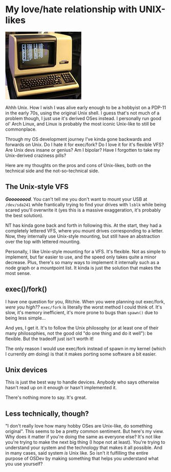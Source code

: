 # My love/hate relationship with UNIX-likes

![A pdp11 running Unix](/assets/pdp11.jpeg)

Ahhh Unix. How I wish I was alive early enough to be a hobbyist on a PDP-11 in the early 70s, using the original Unix shell. I guess that's not much of a problem though, I just use it's derived OSes instead. I personally run good ol' Arch Linux, and Linux is probably the most iconic Unix-like to still be commonplace.

Through my OS development journey I've kinda gone backwards and forwards on Unix. Do I hate it for exec/fork? Do I love it for it's flexible VFS? Are Unix devs insane or genius? Am I bipolar? Have I forgotten to take my Unix-derived craziness pills?

Here are my thoughts on the pros and cons of Unix-likes, both on the technical side and the not-so-technical side.

## The Unix-style VFS
***Goooooood***. You can't tell me you don't want to mount your USB at `/dev/sda241` while frantically trying to find your drives with `lsblk` while being scared you'll overwrite it (yes this is a massive exaggeration, it's probably the best solution). 

NT has kinda gone back and forth in following this. At the start, they had a completely lettered VFS, where you mount drives corresponding to a letter. Now, they internally use Unix-style mounting, but still have an abstraction over the top with lettered mounting.

Personally, I like Unix-style mounting for a VFS. It's flexible. Not as simple to implement, but far easier to use, and the speed only takes quite a minor decrease. Plus, there's so many ways to implement it internally such as a node graph or a mountpoint list. It kinda is just the solution that makes the most sense.

## exec()/fork()
I have one question for you, Ritchie. When you were planning out exec/fork, *were you high??* `exec/fork` is literally the worst method I could think of. It's slow, it's memory inefficient, it's more prone to bugs than `spawn()` due to being less simple...

And yes, I get it. It's to follow the Unix philosophy (or at least one of their many philosophies, not the good old "do one thing and do it well"): be flexible. But the tradeoff just isn't worth it!

The only reason I would use exec/fork instead of spawn in my kernel (which I currently *am* doing) is that it makes porting some software a bit easier.

## Unix devices
This is just the best way to handle devices. Anybody who says otherwise hasn't read up on it enough or hasn't implemented it.

There's nothing more to say. It's great.

## Less technically, though?
"I don't really love how many hobby OSes are Unix-like, do something original". This seems to be a pretty common sentiment. But here's my view. Why does it matter if you're doing the same as everyone else? It's not like you're trying to make the next big thing (I hope not at least). You're trying to understand your system and the technology that makes it all possible. And in many cases, said system *is* Unix like. So isn't it fulfilling the entire purpose of OSDev by making something that helps you understand what you use yourself?
